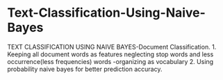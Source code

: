 # Text-Classification-Using-Naive-Bayes
TEXT CLASSIFICATION USING NAIVE BAYES-Document Classification. 1. Keeping all document words as features neglecting stop words and less occurrence(less frequencies) words -organizing as vocabulary 2. Using probability naive bayes for better prediction accuracy.
